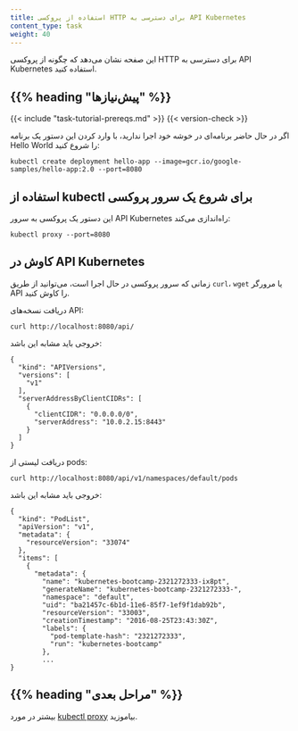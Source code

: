 ```yaml
---
title: استفاده از پروکسی HTTP برای دسترسی به API Kubernetes
content_type: task
weight: 40
---
```


<!-- overview -->
این صفحه نشان می‌دهد که چگونه از پروکسی HTTP برای دسترسی به API Kubernetes استفاده کنید.


## {{% heading "پیش‌نیازها" %}}

{{< include "task-tutorial-prereqs.md" >}} {{< version-check >}}

اگر در حال حاضر برنامه‌ای در خوشه خود اجرا ندارید، با وارد کردن این دستور یک برنامه Hello World را شروع کنید:

```shell
kubectl create deployment hello-app --image=gcr.io/google-samples/hello-app:2.0 --port=8080
```

<!-- steps -->

## استفاده از kubectl برای شروع یک سرور پروکسی

این دستور یک پروکسی به سرور API Kubernetes راه‌اندازی می‌کند:

    kubectl proxy --port=8080

## کاوش در API Kubernetes

زمانی که سرور پروکسی در حال اجرا است، می‌توانید از طریق `curl`، `wget` یا مرورگر API را کاوش کنید.

دریافت نسخه‌های API:

    curl http://localhost:8080/api/

خروجی باید مشابه این باشد:

    {
      "kind": "APIVersions",
      "versions": [
        "v1"
      ],
      "serverAddressByClientCIDRs": [
        {
          "clientCIDR": "0.0.0.0/0",
          "serverAddress": "10.0.2.15:8443"
        }
      ]
    }

دریافت لیستی از pods:

    curl http://localhost:8080/api/v1/namespaces/default/pods

خروجی باید مشابه این باشد:

    {
      "kind": "PodList",
      "apiVersion": "v1",
      "metadata": {
        "resourceVersion": "33074"
      },
      "items": [
        {
          "metadata": {
            "name": "kubernetes-bootcamp-2321272333-ix8pt",
            "generateName": "kubernetes-bootcamp-2321272333-",
            "namespace": "default",
            "uid": "ba21457c-6b1d-11e6-85f7-1ef9f1dab92b",
            "resourceVersion": "33003",
            "creationTimestamp": "2016-08-25T23:43:30Z",
            "labels": {
              "pod-template-hash": "2321272333",
              "run": "kubernetes-bootcamp"
            },
            ...
    }

## {{% heading "مراحل بعدی" %}}

بیشتر در مورد [kubectl proxy](/docs/reference/generated/kubectl/kubectl-commands#proxy) بیاموزید.